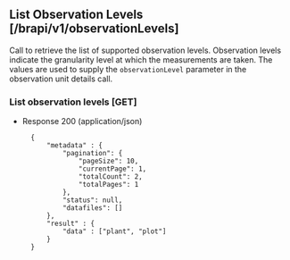 ## List Observation Levels [/brapi/v1/observationLevels]

Call to retrieve the list of supported observation levels. 
Observation levels indicate the granularity level at which the measurements are taken.
The values are used to supply the `observationLevel` parameter in the observation unit details call.

### List observation levels [GET]

+ Response 200 (application/json)
        
        {
            "metadata" : {
                "pagination": {
                    "pageSize": 10,
                    "currentPage": 1,
                    "totalCount": 2,
                    "totalPages": 1
                },
                "status": null,
                "datafiles": []
            },
            "result" : {
                "data" : ["plant", "plot"]
            }
        }
